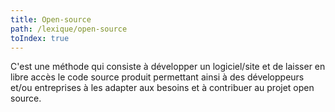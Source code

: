 ```yaml
---
title: Open-source
path: /lexique/open-source
toIndex: true
---
```


C'est une méthode qui consiste à développer un logiciel/site et de laisser en libre accès le code source produit permettant ainsi à des développeurs et/ou entreprises à les adapter aux besoins et à contribuer au projet open source.
